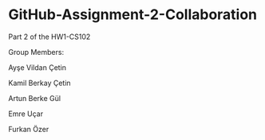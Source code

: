 # GitHub-Assignment-2-Collaboration
Part 2 of the HW1-CS102

Group Members:

Ayşe Vildan Çetin

Kamil Berkay Çetin

Artun Berke Gül

Emre Uçar

Furkan Özer
